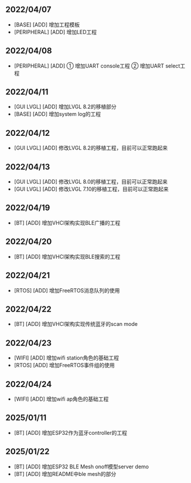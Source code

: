 ## 2022/04/07

- [BASE] [ADD]  增加工程模板
- [PERIPHERAL] [ADD]  增加LED工程

## 2022/04/08

- [PERIPHERAL] [ADD]  ① 增加UART console工程 ② 增加UART select工程

## 2022/04/11

- [GUI LVGL] [ADD]  增加LVGL 8.2的移植部分
- [BASE] [ADD]  增加system log的工程

## 2022/04/12

- [GUI LVGL] [ADD]  修改LVGL 8.2的移植工程，目前可以正常跑起来

## 2022/04/13

- [GUI LVGL] [ADD]  修改LVGL 8.0的移植工程，目前可以正常跑起来
- [GUI LVGL] [ADD]  修改LVGL 7.10的移植工程，目前可以正常跑起来

## 2022/04/19

- [BT] [ADD]  增加VHCI架构实现BLE广播的工程

## 2022/04/20

- [BT] [ADD]  增加VHCI架构实现BLE搜索的工程

## 2022/04/21

- [RTOS] [ADD]  增加FreeRTOS消息队列的使用

## 2022/04/22

- [BT] [ADD]  增加VHCI架构实现传统蓝牙的scan mode

## 2022/04/23

- [WIFI] [ADD]  增加wifi station角色的基础工程
- [RTOS] [ADD]  增加FreeRTOS事件组的使用

## 2022/04/24

- [WIFI] [ADD]  增加wifi ap角色的基础工程

## 2025/01/11

- [BT] [ADD]  增加ESP32作为蓝牙controller的工程

## 2025/01/22

- [BT] [ADD]  增加ESP32 BLE Mesh onoff模型server demo
- [BT] [ADD]  增加README中ble mesh的部分